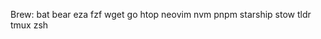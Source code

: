 

Brew:
  bat
  bear
  eza
  fzf
  wget
  go
  htop
  neovim
  nvm
  pnpm
  starship
  stow
  tldr
  tmux
  zsh
